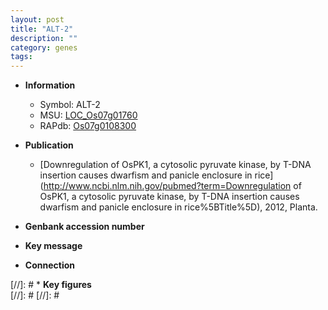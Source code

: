 ```yaml
---
layout: post
title: "ALT-2"
description: ""
category: genes
tags: 
---
```


* **Information**  
    + Symbol: ALT-2  
    + MSU: [LOC_Os07g01760](http://rice.plantbiology.msu.edu/cgi-bin/ORF_infopage.cgi?orf=LOC_Os07g01760)  
    + RAPdb: [Os07g0108300](http://rapdb.dna.affrc.go.jp/viewer/gbrowse_details/irgsp1?name=Os07g0108300)  

* **Publication**  
    + [Downregulation of OsPK1, a cytosolic pyruvate kinase, by T-DNA insertion causes dwarfism and panicle enclosure in rice](http://www.ncbi.nlm.nih.gov/pubmed?term=Downregulation of OsPK1, a cytosolic pyruvate kinase, by T-DNA insertion causes dwarfism and panicle enclosure in rice%5BTitle%5D), 2012, Planta.

* **Genbank accession number**  

* **Key message**  

* **Connection**  

[//]: # * **Key figures**  
[//]: # 
[//]: # 

